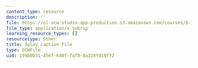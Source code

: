 ```yaml
---
content_type: resource
description: ''
file: https://ol-ocw-studio-app-production.s3.amazonaws.com/courses/8-701-introduction-to-nuclear-and-particle-physics-fall-2020/199b0031456f640ffaf00a228fd19f72_RFiXkal1vfM.srt
file_type: application/x-subrip
learning_resource_types: []
resourcetype: Other
title: 3play caption file
type: OCWFile
uid: 199b0031-456f-640f-faf0-0a228fd19f72
---
```

